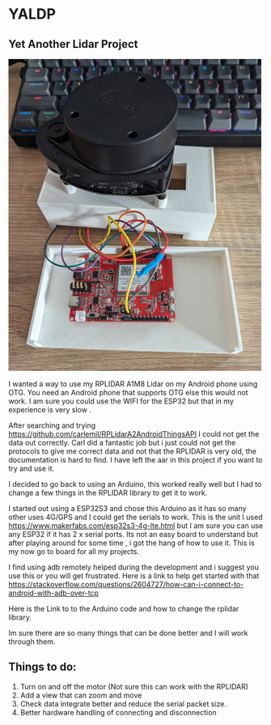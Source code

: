 # YALDP


Yet Another Lidar Project
-------------------------

![Alt text](https://raw.githubusercontent.com/RobbyGit/YALDP/main/images/PXL_20240511_075508858.MP.jpg)


I wanted a way to use my RPLIDAR A1M8 Lidar on my Android phone using OTG.
You need an Android phone that supports OTG else this would not work. I am sure you could use the WIFI for the ESP32
but that in my experience is very slow .

After searching and trying  https://github.com/carlemil/RPLidarA2AndroidThingsAPI I could not get the data out correctly.
Carl did a fantastic job but i just could not get the protocols to give me correct data and not that the RPLIDAR is very old, the documentation is hard to find.
I have left the aar in this project if you want to try and use it.

I decided to go back to using an Arduino, this worked really well but I had to change a few things in the RPLIDAR library to get it to work.

I started out using a ESP32S3 and chose this Arduino as it has so many other uses 4G/GPS and I could get the serials to work. 
This is the unit I used https://www.makerfabs.com/esp32s3-4g-lte.html but I am sure you can use any ESP32 if it has 2 x serial ports.
Its not an easy board to understand but after playing around for some time , i got the hang of how to use it.
This is my now go to board for all my projects.

I find using adb remotely helped during the development and i suggest you use this or you will get frustrated.
Here is a link to help get started with that https://stackoverflow.com/questions/2604727/how-can-i-connect-to-android-with-adb-over-tcp

Here is the Link to to the Arduino code and how to change the rplidar library.

Im sure there are so many things that can be done better and I will work through them.

Things to do:
--------------
1. Turn on and off the motor (Not sure this can work with the RPLIDAR)
2. Add a view that can zoom and move
3. Check data integrate better and reduce the serial packet size.
4. Better hardware handling of connecting and disconnection